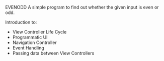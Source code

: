  EVENODD
 A simple program to find out whether the given input is even or odd.

Introduction to:

* View Controller Life Cycle
* Programmatic UI
* Navigation Controller
* Event Handling
* Passing data between View Controllers
